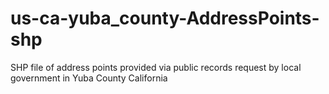 us-ca-yuba_county-AddressPoints-shp
===================================

SHP file of address points provided via public records request by local government in Yuba County California
